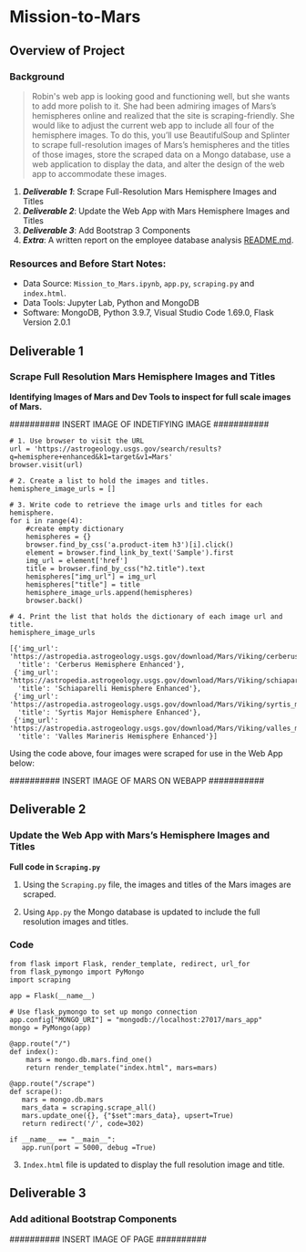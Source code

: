 # Mission-to-Mars
## Overview of Project

### Background

>Robin's web app is looking good and functioning well, but she wants to add more polish to it. She had been admiring images of Mars’s hemispheres online and realized that the site is scraping-friendly. She would like to adjust the current web app to include all four of the hemisphere images. To do this, you’ll use BeautifulSoup and Splinter to scrape full-resolution images of Mars’s hemispheres and the titles of those images, store the scraped data on a Mongo database, use a web application to display the data, and alter the design of the web app to accommodate these images.


1. **_Deliverable 1_**: Scrape Full-Resolution Mars Hemisphere Images and Titles
2. **_Deliverable 2_**: Update the Web App with Mars Hemisphere Images and Titles
3. **_Deliverable 3_**: Add Bootstrap 3 Components
4. **_Extra_**: A written report on the employee database analysis [README.md](https://github.com/RyanJL18/Mission-to-Mars/edit/main/README.md).

### Resources and Before Start Notes:
- Data Source: ```Mission_to_Mars.ipynb```, ```app.py```, ```scraping.py``` and ```index.html```. 
- Data Tools: Jupyter Lab, Python and MongoDB
- Software: MongoDB, Python 3.9.7, Visual Studio Code 1.69.0, Flask Version 2.0.1

## Deliverable 1
### __Scrape Full Resolution Mars Hemisphere Images and Titles__

__Identifying Images of Mars and Dev Tools to inspect for full scale images of Mars.__

########## INSERT IMAGE OF INDETIFYING IMAGE ###########
```
# 1. Use browser to visit the URL 
url = 'https://astrogeology.usgs.gov/search/results?q=hemisphere+enhanced&k1=target&v1=Mars'
browser.visit(url)

# 2. Create a list to hold the images and titles.
hemisphere_image_urls = []
```
```
# 3. Write code to retrieve the image urls and titles for each hemisphere.
for i in range(4):
    #create empty dictionary
    hemispheres = {}
    browser.find_by_css('a.product-item h3')[i].click()
    element = browser.find_link_by_text('Sample').first
    img_url = element['href']
    title = browser.find_by_css("h2.title").text
    hemispheres["img_url"] = img_url
    hemispheres["title"] = title
    hemisphere_image_urls.append(hemispheres)
    browser.back()

# 4. Print the list that holds the dictionary of each image url and title.
hemisphere_image_urls

[{'img_url': 'https://astropedia.astrogeology.usgs.gov/download/Mars/Viking/cerberus_enhanced.tif/full.jpg',
  'title': 'Cerberus Hemisphere Enhanced'},
 {'img_url': 'https://astropedia.astrogeology.usgs.gov/download/Mars/Viking/schiaparelli_enhanced.tif/full.jpg',
  'title': 'Schiaparelli Hemisphere Enhanced'},
 {'img_url': 'https://astropedia.astrogeology.usgs.gov/download/Mars/Viking/syrtis_major_enhanced.tif/full.jpg',
  'title': 'Syrtis Major Hemisphere Enhanced'},
 {'img_url': 'https://astropedia.astrogeology.usgs.gov/download/Mars/Viking/valles_marineris_enhanced.tif/full.jpg',
  'title': 'Valles Marineris Hemisphere Enhanced'}]
```

Using the code above, four images were scraped for use in the Web App below:

########## INSERT IMAGE OF MARS ON WEBAPP ###########

## Deliverable 2
### __Update the Web App with Mars’s Hemisphere Images and Titles__ ###

__Full code in ```Scraping.py```__

1. Using the ```Scraping.py``` file, the images and titles of the Mars images are scraped.

2. Using ```App.py``` the Mongo database is updated to include the full resolution images and titles.

### Code ###
```
from flask import Flask, render_template, redirect, url_for
from flask_pymongo import PyMongo
import scraping

app = Flask(__name__)

# Use flask_pymongo to set up mongo connection
app.config["MONGO_URI"] = "mongodb://localhost:27017/mars_app"
mongo = PyMongo(app)

@app.route("/")
def index():
    mars = mongo.db.mars.find_one()
    return render_template("index.html", mars=mars)

@app.route("/scrape")
def scrape():
   mars = mongo.db.mars
   mars_data = scraping.scrape_all()
   mars.update_one({}, {"$set":mars_data}, upsert=True)
   return redirect('/', code=302)

if __name__ == "__main__":
   app.run(port = 5000, debug =True)
```
3. ```Index.html``` file is updated to display the full resolution image and title.

## Deliverable 3
### __Add aditional Bootstrap Components__

########## INSERT IMAGE OF PAGE ##########


